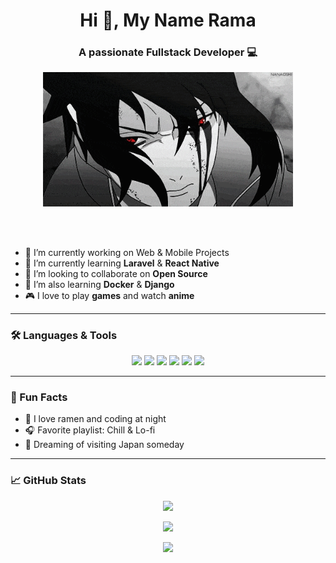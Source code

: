 <h1 align="center">Hi 👋, My Name Rama</h1>
<h3 align="center">A passionate Fullstack Developer 💻</h3>

<p align="center">
  <img src="https://github.com/rnsaputraaa/rnsaputraaa/blob/main/sasuke-gif-3.gif?raw=true" width="400" />
</p>

<br><br>

- 🔭 I’m currently working on Web & Mobile Projects  
- 🌱 I’m currently learning **Laravel** & **React Native**  
- 👯 I’m looking to collaborate on **Open Source**  
- 🧠 I’m also learning **Docker** & **Django**  
- 🎮 I love to play **games** and watch **anime**

---

### 🛠️ Languages & Tools
<p align="center">
  <img src="https://img.shields.io/badge/PHP-777BB4?style=for-the-badge&logo=php&logoColor=white" />
  <img src="https://img.shields.io/badge/Laravel-F72C1F?style=for-the-badge&logo=laravel&logoColor=white" />
  <img src="https://img.shields.io/badge/JavaScript-F7DF1E?style=for-the-badge&logo=javascript&logoColor=black" />
  <img src="https://img.shields.io/badge/MySQL-4479A1?style=for-the-badge&logo=mysql&logoColor=white" />
  <img src="https://img.shields.io/badge/React_Native-20232A?style=for-the-badge&logo=react&logoColor=61DAFB" />
  <img src="https://img.shields.io/badge/Docker-2496ED?style=for-the-badge&logo=docker&logoColor=white" />
</p>

---

### 🧠 Fun Facts
- 🍜 I love ramen and coding at night  
- 🎧 Favorite playlist: Chill & Lo-fi  
- 🗾 Dreaming of visiting Japan someday

---

### 📈 GitHub Stats
<p align="center">
  <img src="https://github-readme-stats.vercel.app/api?username=rnsaputraaa&show_icons=true&theme=github_dark&count_private=true" />
</p>

<p align="center">
  <img src="https://github-readme-streak-stats.herokuapp.com/?user=rnsaputraaa&theme=dark" />
</p>

<p align="center">
  <img src="https://github-readme-stats.vercel.app/api/top-langs/?username=rnsaputraaa&layout=compact&theme=github_dark" />
</p>
